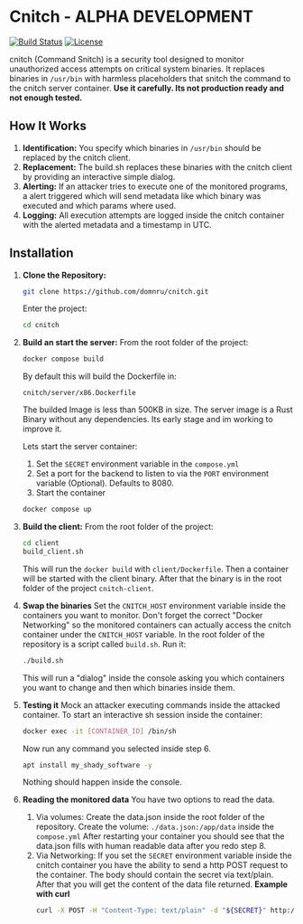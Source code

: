 # Cnitch - ALPHA DEVELOPMENT

[![Build Status](https://img.shields.io/badge/build-unkown-red)](https://github.com/domnru/cnitch) [![License](https://img.shields.io/badge/license-MIT-blue.svg)](https://opensource.org/licenses/MIT)

cnitch (Command Snitch) is a security tool designed to monitor unauthorized access attempts on critical system binaries. It replaces binaries in `/usr/bin` with harmless placeholders that snitch the command to the cnitch server container.
**Use it carefully. Its not production ready and not enough tested.**

## How It Works

1. **Identification:** You specify which binaries in `/usr/bin` should be replaced by the cnitch client.
2. **Replacement:** The build.sh replaces these binaries with the cnitch client by providing an interactive simple dialog.
3. **Alerting:** If an attacker tries to execute one of the monitored programs, a alert triggered which will send metadata like which binary was executed and which params where used.
4. **Logging:** All execution attempts are logged inside the cnitch container with the alerted metadata and a timestamp in UTC.

## Installation

1. **Clone the Repository:**
   ```bash
   git clone https://github.com/domnru/cnitch.git
   ```
   Enter the project:
   ```bash
   cd cnitch
   ```

3. **Build an start the server:**
   From the root folder of the project:
   ```bash
   docker compose build
   ```
   By default this will build the Dockerfile in:
   ```
   cnitch/server/x86.Dockerfile
   ```
   The builded Image is less than 500KB in size. The server image is a Rust Binary without any dependencies. Its early stage and im working to improve it. 
   
   Lets start the server container:
   1. Set the `SECRET` environment variable in the `compose.yml`
   2. Set a port for the backend to listen to via the `PORT` environment variable (Optional). Defaults to 8080.
   3. Start the container     
   ```bash
   docker compose up
   ```

5. **Build the client:**
   From the root folder of the project:
   ```bash
   cd client
   build_client.sh
   ```
   This will run the `docker build` with `client/Dockerfile`. Then a container will be started with the client binary. After that the binary is in the root folder of the project `cnitch-client`.

6. **Swap the binaries**
   Set the `CNITCH_HOST` environment variable inside the containers you want to monitor.
   Don't forget the correct "Docker Networking" so the monitored containers can actually access the cnitch container under the `CNITCH_HOST` variable.
   In the root folder of the repository is a script called `build.sh`. Run it:
   ```bash
   ./build.sh
   ```
   This will run a "dialog" inside the console asking you which containers you want to change and then which binaries inside them.

8. **Testing it**
   Mock an attacker executing commands inside the attacked container. To start an interactive sh session inside the container:
   ```bash
   docker exec -it [CONTAINER_ID] /bin/sh
   ```
   Now run any command you selected inside step 6.
   ```bash
   apt install my_shady_software -y
   ```
   Nothing should happen inside the console.

9. **Reading the monitored data**
   You have two options to read the data.
   1. Via volumes:
      Create the data.json inside the root folder of the repository.
      Create the volume: `./data.json:/app/data` inside the `compose.yml`
      After restarting your container you should see that the data.json fills with human readable data after you redo step 8.
   2. Via Networking:
      If you set the `SECRET` environment variable inside the cnitch container you have the ability to send a http POST request to the container. The body should contain the secret via text/plain. After that you will get the content of the data file returned.
      **Example with curl**
      ```bash
      curl -X POST -H "Content-Type: text/plain" -d "${SECRET}" http://${CNITCH_HOST}
      ```
